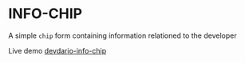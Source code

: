 # INFO-CHIP

A simple `chip` form containing information relationed to the developer

Live demo [devdario-info-chip](https://info-chip.vercel.app)

